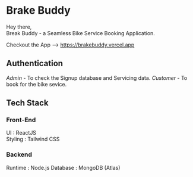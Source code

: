 # Brake Buddy

Hey there,<br/>
Break Buddy - a Seamless Bike Service Booking Application.

Checkout the App --> https://brakebuddy.vercel.app
## Authentication
*Admin* - To check the Signup database and Servicing data.
*Customer* - To book for the bike sevice.

## Tech Stack
### Front-End
UI : ReactJS <br/>
Styling : Tailwind CSS

### Backend
Runtime : Node.js
Database : MongoDB (Atlas)
